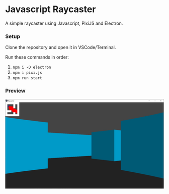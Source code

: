# Javascript Raycaster

A simple raycaster using Javascript, PixiJS and Electron.

### Setup

Clone the repository and open it in VSCode/Terminal.

Run these commands in order:

1. `npm i -D electron`
2. `npm i pixi.js`
3. `npm run start`

### Preview

![Preview](https://github.com/cheezos/raycaster-js/blob/master/preview.jpg)
